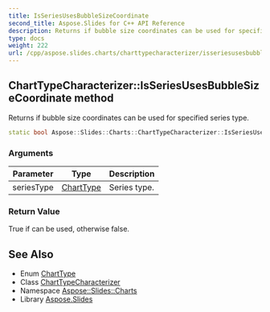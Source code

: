 ```yaml
---
title: IsSeriesUsesBubbleSizeCoordinate
second_title: Aspose.Slides for C++ API Reference
description: Returns if bubble size coordinates can be used for specified series type.
type: docs
weight: 222
url: /cpp/aspose.slides.charts/charttypecharacterizer/isseriesusesbubblesizecoordinate/
---
```

## ChartTypeCharacterizer::IsSeriesUsesBubbleSizeCoordinate method


Returns if bubble size coordinates can be used for specified series type.

```cpp
static bool Aspose::Slides::Charts::ChartTypeCharacterizer::IsSeriesUsesBubbleSizeCoordinate(ChartType seriesType)
```


### Arguments

| Parameter | Type | Description |
| --- | --- | --- |
| seriesType | [ChartType](../../charttype/) | Series type. |

### Return Value

True if can be used, otherwise false.

## See Also

* Enum [ChartType](../../charttype/)
* Class [ChartTypeCharacterizer](../)
* Namespace [Aspose::Slides::Charts](../../)
* Library [Aspose.Slides](../../../)
